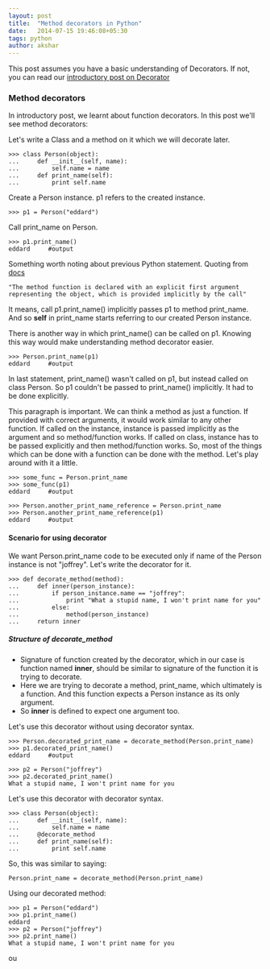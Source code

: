 ```yaml
---
layout: post
title:  "Method decorators in Python"
date:   2014-07-15 19:46:08+05:30
tags: python
author: akshar
---
```

This post assumes you have a basic understanding of Decorators. If not, you can read our <a href="http://agiliq.com/blog/2012/11/understanding-decorators-2/" target="_blank">introductory post on Decorator</a>

### Method decorators

In introductory post, we learnt about function decorators. In this post we'll see method decorators:

Let's write a Class and a method on it which we will decorate later.

	>>> class Person(object):
	...     def __init__(self, name):
	...         self.name = name
	...     def print_name(self):
	...         print self.name

Create a Person instance. p1 refers to the created instance.

	>>> p1 = Person("eddard")

Call print_name on Person.

	>>> p1.print_name()
	eddard     #output

Something worth noting about previous Python statement. Quoting from <a href="https://docs.python.org/2/tutorial/classes.html" target="_blank">docs</a>

	"The method function is declared with an explicit first argument representing the object, which is provided implicitly by the call"

It means, call p1.print_name() implicitly passes p1 to method print_name. And so **self** in print_name starts referring to our created Person instance.

There is another way in which print_name() can be called on p1. Knowing this way would make understanding method decorator easier.

	>>> Person.print_name(p1)
	eddard     #output

In last statement, print_name() wasn't called on p1, but instead called on class Person. So p1 couldn't be passed to print_name() implicitly. It had to be done explicitly.

This paragraph is important. We can think a method as just a function. If provided with correct arguments, it would work similar to any other function. If called on the instance, instance is passed implicitly as the argument and so method/function works. If called on class, instance has to be passed explicitly and then method/function works. So, most of the things which can be done with a function can be done with the method. Let's play around with it a little.

	>>> some_func = Person.print_name
	>>> some_func(p1)
	eddard     #output

	>>> Person.another_print_name_reference = Person.print_name
	>>> Person.another_print_name_reference(p1)
	eddard     #output

#### Scenario for using decorator
We want Person.print_name code to be executed only if name of the Person instance is not "joffrey". Let's write the decorator for it.

	>>> def decorate_method(method):
	...     def inner(person_instance):
	...         if person_instance.name == "joffrey":
	...             print "What a stupid name, I won't print name for you"
	...         else:
	...             method(person_instance)
	...     return inner

##### Structure of decorate_method

* Signature of function created by the decorator, which in our case is function named **inner**, should be similar to signature of the function it is trying to decorate.
* Here we are trying to decorate a method, print_name, which ultimately is a function. And this function expects a Person instance as its only argument.
* So **inner** is defined to expect one argument too.

Let's use this decorator without using decorator syntax.

	>>> Person.decorated_print_name = decorate_method(Person.print_name)
	>>> p1.decorated_print_name()
	eddard     #output

	>>> p2 = Person("joffrey")
	>>> p2.decorated_print_name()
	What a stupid name, I won't print name for you

Let's use this decorator with decorator syntax.

	>>> class Person(object):
	...     def __init__(self, name):
	...         self.name = name
	...     @decorate_method
	...     def print_name(self):
	...         print self.name

So, this was similar to saying:

	Person.print_name = decorate_method(Person.print_name)

Using our decorated method:

	>>> p1 = Person("eddard")
	>>> p1.print_name()
	eddard
	>>> p2 = Person("joffrey")
	>>> p2.print_name()
	What a stupid name, I won't print name for you

ou

